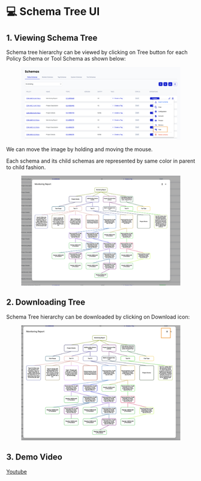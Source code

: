 # 💻 Schema Tree UI

## 1. Viewing Schema Tree

Schema tree hierarchy can be viewed by clicking on Tree button for each Policy Schema or Tool Schema as shown below:



<figure><img src="../../../../.gitbook/assets/Screenshot 2024-02-26 at 12.48.22 PM.png" alt=""><figcaption></figcaption></figure>

We can move the image by holding and moving the mouse.&#x20;

Each schema and its child schemas are represented by same color in parent to child fashion.

<figure><img src="../../../../.gitbook/assets/image (2) (1) (1) (1) (1) (1) (1) (1) (1) (1) (1) (1) (1) (1) (1) (1) (1) (1) (1).png" alt=""><figcaption></figcaption></figure>

## 2. Downloading Tree

Schema Tree hierarchy can be downloaded by clicking on Download icon:

<figure><img src="../../../../.gitbook/assets/Screenshot 2024-02-26 at 12.50.53 PM.png" alt=""><figcaption></figcaption></figure>

## 3. Demo Video

[Youtube](https://youtu.be/8FxSSO0ttoQ?si=HjrV-8r_zkHWQAWD\&t=100)
